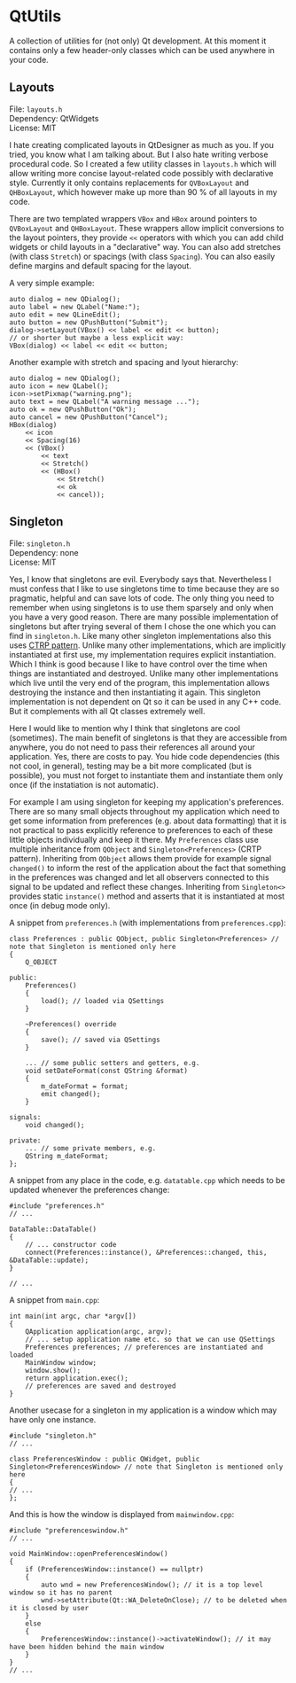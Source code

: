 # QtUtils

A collection of utilities for (not only) Qt development. At this moment it contains only a few header-only classes which can be used anywhere in your code.

Layouts
-------
File: `layouts.h`<br>
Dependency: QtWidgets<br>
License: MIT

I hate creating complicated layouts in QtDesigner as much as you. If you tried, you know what I am talking about. But I also hate writing verbose procedural code. So I created a few utility classes in `layouts.h` which will allow writing more concise layout-related code possibly with declarative style. Currently it only contains replacements for `QVBoxLayout` and `QHBoxLayout`, which however make up more than 90 % of all layouts in my code.

There are two templated wrappers `VBox` and `HBox` around pointers to `QVBoxLayout` and `QHBoxLayout`. These wrappers allow implicit conversions to the layout pointers, they provide `<<` operators with which you can add child widgets or child layouts in a "declarative" way. You can also add stretches (with class `Stretch`) or spacings (with class `Spacing`). You can also easily define margins and default spacing for the layout.

A very simple example:
```
auto dialog = new QDialog();
auto label = new QLabel("Name:");
auto edit = new QLineEdit();
auto button = new QPushButton("Submit");
dialog->setLayout(VBox() << label << edit << button); 
// or shorter but maybe a less explicit way:
VBox(dialog) << label << edit << button;
```

Another example with stretch and spacing and lyout hierarchy:
```
auto dialog = new QDialog();
auto icon = new QLabel();
icon->setPixmap("warning.png");
auto text = new QLabel("A warning message ...");
auto ok = new QPushButton("Ok");
auto cancel = new QPushButton("Cancel");
HBox(dialog)
    << icon
    << Spacing(16)
    << (VBox() 
        << text 
        << Stretch() 
        << (HBox()
            << Stretch()
            << ok
            << cancel));
```

Singleton
---------
File: `singleton.h`<br>
Dependency: none<br>
License: MIT

Yes, I know that singletons are evil. Everybody says that. Nevertheless I must confess that I like to use singletons time to time because they are so pragmatic, helpful and can save lots of code. The only thing you need to remember when using singletons is to use them sparsely and only when you have a very good reason. There are many possible implementation of singletons but after trying several of them I chose the one which you can find in `singleton.h`. Like many other singleton implementations also this uses [CTRP pattern](https://en.wikipedia.org/wiki/Curiously_recurring_template_pattern). Unlike many other implementations, which are implicitly instantiated at first use, my implementation requires explicit instantiation. Which I think is good because I like to have control over the time when things are instantiated and destroyed. Unlike many other implementations which live until the very end of the program, this implementation allows destroying the instance and then instantiating it again. This singleton implementation is not dependent on Qt so it can be used in any C++ code. But it complements with all Qt classes extremely well.

Here I would like to mention why I think that singletons are cool (sometimes). The main benefit of singletons is that they are accessible from anywhere, you do not need to pass their references all around your application. Yes, there are costs to pay. You hide code dependencies (this not cool, in general), testing may be a bit more complicated (but is possible), you must not forget to instantiate them and instantiate them only once (if the instatiation is not automatic).

For example I am using singleton for keeping my application's preferences. There are so many small objects throughout my application which need to get some information from preferences (e.g. about data formatting) that it is not practical to pass explicitly reference to preferences to each of these little objects individually and keep it there. My `Preferences` class use multiple inheritance from `QObject` and `Singleton<Preferences>` (CRTP pattern). Inheriting from `QObject` allows them provide for example signal `changed()` to inform the rest of the application about the fact that something in the preferences was changed and let all observers connected to this signal to be updated and reflect these changes. Inheriting from `Singleton<>` provides static `instance()` method and asserts that it is instantiated at most once (in debug mode only).

A snippet from `preferences.h` (with implementations from `preferences.cpp`):
```
class Preferences : public QObject, public Singleton<Preferences> // note that Singleton is mentioned only here
{
    Q_OBJECT
    
public:
    Preferences()
    {
        load(); // loaded via QSettings
    }
    
    ~Preferences() override
    {
        save(); // saved via QSettings
    }
    
    ... // some public setters and getters, e.g.
    void setDateFormat(const QString &format)
    {
        m_dateFormat = format;
        emit changed();
    }
    
signals:
    void changed();
    
private:
    ... // some private members, e.g.
    QString m_dateFormat;
};
```

A snippet from any place in the code, e.g. `datatable.cpp` which needs to be updated whenever the preferences change:
```
#include "preferences.h"
// ...

DataTable::DataTable()
{
    // ... constructor code
    connect(Preferences::instance(), &Preferences::changed, this, &DataTable::update);
}

// ...
```

A snippet from `main.cpp`:
```
int main(int argc, char *argv[]) 
{
    QApplication application(argc, argv);
    // ... setup application name etc. so that we can use QSettings
    Preferences preferences; // preferences are instantiated and loaded
    MainWindow window;
    window.show();
    return application.exec();
    // preferences are saved and destroyed
}
```

Another usecase for a singleton in my application is a window which may have only one instance.
```
#include "singleton.h"
// ...

class PreferencesWindow : public QWidget, public Singleton<PreferencesWindow> // note that Singleton is mentioned only here
{
// ... 
};
```

And this is how the window is displayed from `mainwindow.cpp`:
```
#include "preferenceswindow.h"
// ...

void MainWindow::openPreferencesWindow()
{
    if (PreferencesWindow::instance() == nullptr)
    {
        auto wnd = new PreferencesWindow(); // it is a top level window so it has no parent
        wnd->setAttribute(Qt::WA_DeleteOnClose); // to be deleted when it is closed by user
    }
    else
    {
        PreferencesWindow::instance()->activateWindow(); // it may have been hidden behind the main window
    }
}
// ...
```
